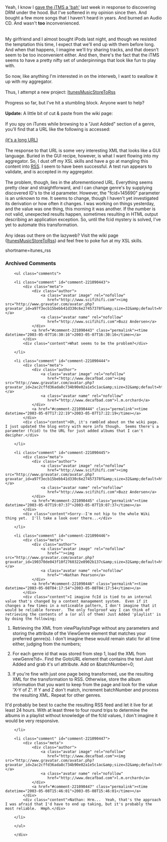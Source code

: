 Yeah, I know I <a href="http://www.decafbad.com/blog/geek/itunes_does_drm.html" target="_top">gave the iTMS a 'bah'</a>
last week in response to discovering DRM under the hood.  But I've softened in
my opinion since then.  And bought a few more songs that I haven't heard in years.
And burned an Audio CD.  And wasn't <strong>too</strong> inconvenienced.  
<br /><br />
My girlfriend and I almost
bought iPods last night, and though we resisted the temptation this time, I expect that
we'll end up with them before long.  And when that happens, I imagine we'll try sharing
tracks, and that doesn't seem to be too inconvenient either.  And then, there's the
fact that the iTMS seems to have a pretty nifty set of underpinnings that look like
fun to play with.
<br /><br />
So now, like anything I'm interested in on the interweb, I want to swallow it up with my aggregator.
<br /><br />
Thus, I attempt a new project:  <a href="http://www.decafbad.com/twiki/bin/view/Main/ItunesMusicStoreToRss">ItunesMusicStoreToRss</a>
<br /><br />
Progress so far, but I've hit a stumbling block.  Anyone want to help?
<br /><br />
<strong>Update:</strong> A little bit of cut &amp; paste from the wiki page:
<br /><br />
If you spy on iTunes while browsing to a "Just Added" section of a genre, you'll find that a URL like the following is accessed: 
<br /><br />
<a href="http://ax.phobos.apple.com.edgesuite.net/WebObjects/MZStore.woa/wa/com.apple.jingle.app.store.DirectAction/viewPlayListsPage?fcId=145690&amp;pageType=justAdded&amp;id=21" target="_top">(it's a long URL)</a>
<br /><br />
The response to that URL is some very interesting XML that looks like a GUI language.  Buried in the GUI recipe, however, is what I want flowing into my aggregator.  So, I dust off my XSL skills and have a go at mangling this content into <a href="http://www.decafbad.com/twiki/bin/view/Main/RSS">RSS</a>.  I seem to have been successful.  A test run appears to validate, and is accepted in my aggregator. 
<br /><br />
The problem, though, lies in the aforementioned URL.  Everything seems pretty clear and straightforward, and I can change genre's by supplying discovered ID's to the id parameter.  However, the  "fcid=145690" parameter  is an unknown to me.  It seems to change, though I haven't yet investigated its derivation or how often it changes.  I was working on things yesterday, and the value was one thing, this morning it was another. If the number is not valid, unexpected results happen, sometimes resulting in HTML output describing an application exception.  So, until the fcid mystery is solved, I've yet to automate this transformation. 
<br /><br />
Any ideas out there on the lazyweb?  Visit the wiki page (<a href="http://www.decafbad.com/twiki/bin/view/Main/ItunesMusicStoreToRss">ItunesMusicStoreToRss</a>) and feel free to poke fun at my XSL skills.
<!--more-->
shortname=itunes_rss

<div id="comments" class="comments archived-comments">
            <h3>Archived Comments</h3>
            
        <ul class="comments">
            
        <li class="comment" id="comment-221090443">
            <div class="meta">
                <div class="author">
                    <a class="avatar image" rel="nofollow" 
                       href="http://www.scifihifi.com"><img src="http://www.gravatar.com/avatar.php?gravatar_id=a97f3ecb15bebb41d330c6e27457378f&amp;size=32&amp;default=http://mediacdn.disqus.com/1320279820/images/noavatar32.png"/></a>
                    <a class="avatar name" rel="nofollow" 
                       href="http://www.scifihifi.com">Buzz Andersen</a>
                </div>
                <a href="#comment-221090443" class="permalink"><time datetime="2003-05-07T16:30:16">2003-05-07T16:30:16</time></a>
            </div>
            <div class="content">What seems to be the problem?</div>
            
        </li>
    
        <li class="comment" id="comment-221090444">
            <div class="meta">
                <div class="author">
                    <a class="avatar image" rel="nofollow" 
                       href="http://www.decafbad.com"><img src="http://www.gravatar.com/avatar.php?gravatar_id=2ac2cffd36ada8c734b90e02a1e5c1ac&amp;size=32&amp;default=http://mediacdn.disqus.com/1320279820/images/noavatar32.png"/></a>
                    <a class="avatar name" rel="nofollow" 
                       href="http://www.decafbad.com">l.m.orchard</a>
                </div>
                <a href="#comment-221090444" class="permalink"><time datetime="2003-05-07T17:22:19">2003-05-07T17:22:19</time></a>
            </div>
            <div class="content">Oh, it's rambled about on the wiki page.  I just updated the blog entry with more info though.  Seems there's a parameter (fcid) to the URL for just added albums that I can't decipher.</div>
            
        </li>
    
        <li class="comment" id="comment-221090445">
            <div class="meta">
                <div class="author">
                    <a class="avatar image" rel="nofollow" 
                       href="http://www.scifihifi.com"><img src="http://www.gravatar.com/avatar.php?gravatar_id=a97f3ecb15bebb41d330c6e27457378f&amp;size=32&amp;default=http://mediacdn.disqus.com/1320279820/images/noavatar32.png"/></a>
                    <a class="avatar name" rel="nofollow" 
                       href="http://www.scifihifi.com">Buzz Andersen</a>
                </div>
                <a href="#comment-221090445" class="permalink"><time datetime="2003-05-07T19:07:37">2003-05-07T19:07:37</time></a>
            </div>
            <div class="content">Sorry--I'm not hip to the whole Wiki thing yet.  I'll take a look over there...</div>
            
        </li>
    
        <li class="comment" id="comment-221090446">
            <div class="meta">
                <div class="author">
                    <a class="avatar image" rel="nofollow" 
                       href=""><img src="http://www.gravatar.com/avatar.php?gravatar_id=190370de043f10f2760322e8902b137c&amp;size=32&amp;default=http://mediacdn.disqus.com/1320279820/images/noavatar32.png"/></a>
                    <a class="avatar name" rel="nofollow" 
                       href="">Nathan Pearson</a>
                </div>
                <a href="#comment-221090446" class="permalink"><time datetime="2003-05-08T04:17:54">2003-05-08T04:17:54</time></a>
            </div>
            <div class="content">I imagine fcId is tied to an internal value that's changed by a content management system.  Even if it changes a few times in a noticeable pattern, I don't imagine that it would be reliable forever.  The only foolproof way I can think of retrieving the contents of a (or all of them) Just Added 'playlist' is by doing the following;

1. Retrieving the XML from viewPlaylistsPage without any parameters and storing the attribute of the ViewGenre element that matches your preferred genre(s).  I don't imagine these would remain static for all time either, judging from the numbers;

2. For each genre id that was stored from step 1, load the XML from vewGenre?id=.  Find the GotoURL element that contains the text Just Added and grab it's url attribute.  Add on &batchNumber=0;

3. If you're fine with just one page being transformed, use the resulting XML for the transformation to RSS.  Otherwise, store the album information that you want to keep from the page and look for the value 'X-Y of Z'.  If Y and Z don't match, increment batchNumber and process the resulting XML.  Repeat for other genres.

It'd probably be best to cache the resulting RSS feed and let it live for at least 24 hours.  With at least three to four round trips to determine the albums in a playlist without knowledge of the fcId values, I don't imagine it would be very responsive.</div>
            
        </li>
    
        <li class="comment" id="comment-221090447">
            <div class="meta">
                <div class="author">
                    <a class="avatar image" rel="nofollow" 
                       href="http://www.decafbad.com"><img src="http://www.gravatar.com/avatar.php?gravatar_id=2ac2cffd36ada8c734b90e02a1e5c1ac&amp;size=32&amp;default=http://mediacdn.disqus.com/1320279820/images/noavatar32.png"/></a>
                    <a class="avatar name" rel="nofollow" 
                       href="http://www.decafbad.com">l.m.orchard</a>
                </div>
                <a href="#comment-221090447" class="permalink"><time datetime="2003-05-08T15:46:01">2003-05-08T15:46:01</time></a>
            </div>
            <div class="content">Nathan: Hrm...  Yeah, that's the approach I was afraid that I'd have to end up taking, but it's probably the most reliable.  Hmph.</div>
            
        </li>
    
        </ul>
    
        </div>
    